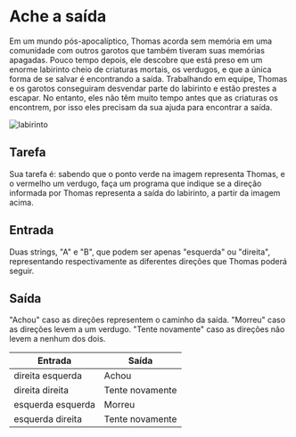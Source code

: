 # Ache a saída

Em um mundo pós-apocalíptico, Thomas acorda sem memória em uma comunidade com outros garotos que também tiveram suas memórias apagadas. Pouco tempo depois, ele descobre que está preso em um enorme labirinto cheio de criaturas mortais, os verdugos, e que a única forma de se salvar é encontrando a saída. Trabalhando em equipe, Thomas e os garotos conseguiram desvendar parte do labirinto e estão prestes a escapar. No entanto, eles não têm muito tempo antes que as criaturas os encontrem, por isso eles precisam da sua ajuda para encontrar a saída.

![labirinto](https://github-production-user-asset-6210df.s3.amazonaws.com/98062444/317085358-c777645a-bcd2-4847-bf63-bcc45de042c9.png?X-Amz-Algorithm=AWS4-HMAC-SHA256&X-Amz-Credential=AKIAVCODYLSA53PQK4ZA%2F20240520%2Fus-east-1%2Fs3%2Faws4_request&X-Amz-Date=20240520T133752Z&X-Amz-Expires=300&X-Amz-Signature=2d3db5cf6f7506687fecee1d99d4988904111505850b233d42d32ec5d222d386&X-Amz-SignedHeaders=host&actor_id=166458348&key_id=0&repo_id=739466895)

## Tarefa

Sua tarefa é: sabendo que o ponto verde na imagem representa Thomas, e o vermelho um verdugo, faça um programa que indique se a direção informada por Thomas representa a saída do labirinto, a partir da imagem acima.

## Entrada

Duas strings, "A" e "B", que podem ser apenas "esquerda" ou "direita", representando respectivamente as diferentes direções que Thomas poderá seguir.

## Saída

"Achou" caso as direções representem o caminho da saída. "Morreu" caso as direções levem a um verdugo. "Tente novamente" caso as direções não levem a nenhum dos dois.

| Entrada           | Saída           |
| ----------------- | --------------- |
| direita esquerda  | Achou           |
| direita direita   | Tente novamente |
| esquerda esquerda | Morreu          |
| esquerda direita  | Tente novamente |